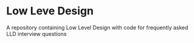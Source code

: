 # Low Leve Design

A repository containing Low Level Design with code for frequently asked LLD interview questions
